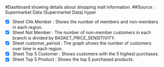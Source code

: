 #Dashboard showing details about shopping mall information.
##Source : Supermarket Data (Supermarket Data).hyper

- [x] Sheet Chk Member : Shows the number of members and non-members in each region.
- [x] Sheet Not Member : The number of non-member customers in each branch is divided by BASKET_PRICE_SENSITIVITY.
- [x] Sheet customer_period : The graph shows the number of customers over time in each region.
- [x] Sheet Top 5 Customer : Shows customers with the 5 highest purchases.
- [x] Sheet Top 5 Product : Shows the top 5 purchased products.
